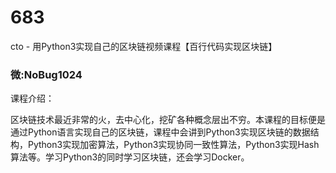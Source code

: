 # 683
cto - 用Python3实现自己的区块链视频课程【百行代码实现区块链】
### 微:NoBug1024 


课程介绍：

区块链技术最近非常的火，去中心化，挖矿各种概念层出不穷。本课程的目标便是通过Python语言实现自己的区块链，课程中会讲到Python3实现区块链的数据结构，Python3实现加密算法，Python3实现协同一致性算法，Python3实现Hash算法等。学习Python3的同时学习区块链，还会学习Docker。
